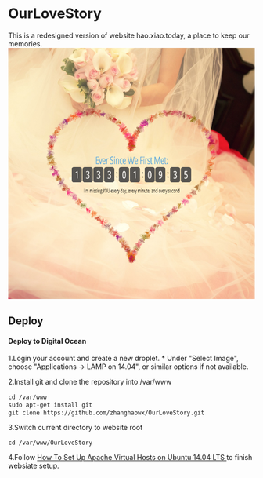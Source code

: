 # OurLoveStory
This is a redesigned version of website hao.xiao.today, a place to keep our memories.
![Screenshot](https://raw.githubusercontent.com/zhanghaowx/OurLoveStory/master/screenshot/screenshot.png)

## Deploy
#### Deploy to Digital Ocean
1.Login your account and create a new droplet.
    * Under "Select Image", choose "Applications -> LAMP on 14.04", or similar options if not available.

2.Install git and clone the repository into /var/www
```
cd /var/www
sudo apt-get install git
git clone https://github.com/zhanghaowx/OurLoveStory.git
```

3.Switch current directory to website root
```
cd /var/www/OurLoveStory
```

4.Follow [How To Set Up Apache Virtual Hosts on Ubuntu 14.04 LTS ](https://www.digitalocean.com/community/tutorials/how-to-set-up-apache-virtual-hosts-on-ubuntu-14-04-lts) to finish websiate setup.
